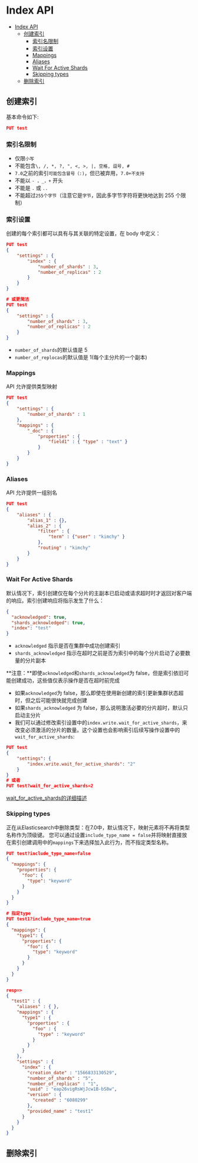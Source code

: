 # Index API

- [Index API](#index-api)
  - [创建索引](#%e5%88%9b%e5%bb%ba%e7%b4%a2%e5%bc%95)
    - [索引名限制](#%e7%b4%a2%e5%bc%95%e5%90%8d%e9%99%90%e5%88%b6)
    - [索引设置](#%e7%b4%a2%e5%bc%95%e8%ae%be%e7%bd%ae)
    - [Mappings](#mappings)
    - [Aliases](#aliases)
    - [Wait For Active Shards](#wait-for-active-shards)
    - [Skipping types](#skipping-types)
  - [删除索引](#%e5%88%a0%e9%99%a4%e7%b4%a2%e5%bc%95)

## 创建索引

基本命令如下:

```json
PUT test
```

### 索引名限制

- 仅限`小写`
- 不能包含`\, /, *, ?, ", <, >, |, 空格, 逗号, #`
- `7.0`之前的索引`可能包含冒号（:)`，但已被弃用，`7.0+不支持`
- 不能以 `- ，_，+` 开头
- 不能是 `.` 或 `..`
- 不能超过`255个字节`（注意它是`字节`，因此多字节字符将更快地达到 255 个限制）

### 索引设置

创建的每个索引都可以具有与其关联的特定设置，在 body 中定义：

```json
PUT test
{
    "settings" : {
        "index" : {
            "number_of_shards" : 3,
            "number_of_replicas" : 2
        }
    }
}

# 或更简洁
PUT test
{
    "settings" : {
        "number_of_shards" : 3,
        "number_of_replicas" : 2
    }
}
```

- `number_of_shards`的默认值是 5
- `number_of_replocas`的默认值是 1(每个主分片的一个副本)

### Mappings

API 允许提供类型映射

```json
PUT test
{
    "settings" : {
        "number_of_shards" : 1
    },
    "mappings" : {
        "_doc" : {
            "properties" : {
                "field1" : { "type" : "text" }
            }
        }
    }
}
```

### Aliases

API 允许提供一组别名

```json
PUT test
{
    "aliases" : {
        "alias_1" : {},
        "alias_2" : {
            "filter" : {
                "term" : {"user" : "kimchy" }
            },
            "routing" : "kimchy"
        }
    }
}
```

### Wait For Active Shards

默认情况下，索引创建仅在每个分片的主副本已启动或请求超时时才返回对客户端的响应。索引创建响应将指示发生了什么：

```json
{
  "acknowledged": true,
  "shards_acknowledged": true,
  "index": "test"
}
```

- `acknowledged` 指示是否在集群中成功创建索引
- `shards_acknowledged` 指示在超时之前是否为索引中的每个分片启动了必要数量的分片副本

**注意：**即使`acknowledged`和`shards_acknowledged`为 false，但是索引依旧可能创建成功，这些值仅表示操作是否在超时前完成

- 如果`acknowledged`为 false，那么即使在使用新创建的索引更新集群状态超时，但之后可能很快就完成创建
- 如果`shards_acknowledged` 为 false，那么说明激活必要的分片超时，默认只启动主分片
- 我们可以通过修改索引设置中的`index.write.wait_for_active_shards`，来改变必须激活的分片的数量。这个设置也会影响索引后续写操作设置中的`wait_for_active_shards`:

```json
PUT test
{
    "settings": {
        "index.write.wait_for_active_shards": "2"
    }
}
# 或者
PUT test?wait_for_active_shards=2
```

[wait_for_active_shards的详细描述](https://www.elastic.co/guide/en/elasticsearch/reference/6.8/docs-index_.html#index-wait-for-active-shards)

### Skipping types

正在从Elasticsearch中删除类型：在7.0中，默认情况下，映射元素将不再将类型名称作为顶级键。 您可以通过设置`include_type_name = false`并将映射直接放在索引创建调用中的`mappings`下来选择加入此行为，而不指定类型名称。

```json
PUT test?include_type_name=false
{
  "mappings": {
    "properties": {
      "foo": {
        "type": "keyword"
      }
    }
  }
}

# 指定type
PUT test1?include_type_name=true
{
  "mappings": {
    "type1": {
      "properties": {
        "foo": {
          "type": "keyword"
        }
      }
    }
  }
}

resp=>
{
  "test1" : {
    "aliases" : { },
    "mappings" : {
      "type1" : {
        "properties" : {
          "foo" : {
            "type" : "keyword"
          }
        }
      }
    },
    "settings" : {
      "index" : {
        "creation_date" : "1566833130529",
        "number_of_shards" : "5",
        "number_of_replicas" : "1",
        "uuid" : "eap26vigRsWjJcw1B-bS8w",
        "version" : {
          "created" : "6080299"
        },
        "provided_name" : "test1"
      }
    }
  }
}
```


## 删除索引
